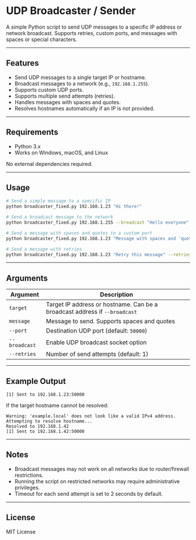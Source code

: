 # UDP Broadcaster / Sender

A simple Python script to send UDP messages to a specific IP address or network broadcast. Supports retries, custom ports, and messages with spaces or special characters.

---

## Features

- Send UDP messages to a single target IP or hostname.
- Broadcast messages to a network (e.g., `192.168.1.255`).
- Supports custom UDP ports.
- Supports multiple send attempts (retries).
- Handles messages with spaces and quotes.
- Resolves hostnames automatically if an IP is not provided.

---

## Requirements

- Python 3.x
- Works on Windows, macOS, and Linux

No external dependencies required.

---

## Usage

```bash
# Send a simple message to a specific IP
python broadcaster_fixed.py 192.168.1.23 "Hi there!"

# Send a broadcast message to the network
python broadcaster_fixed.py 192.168.1.255 --broadcast "Hello everyone"

# Send a message with spaces and quotes to a custom port
python broadcaster_fixed.py 192.168.1.23 "Message with spaces and 'quotes'" --port 50000

# Send a message with retries
python broadcaster_fixed.py 192.168.1.23 "Retry this message" --retries 3
````

---

## Arguments

| Argument      | Description                                                                |
| ------------- | -------------------------------------------------------------------------- |
| `target`      | Target IP address or hostname. Can be a broadcast address if `--broadcast` |
| `message`     | Message to send. Supports spaces and quotes                                |
| `--port`      | Destination UDP port (default: `50000`)                                    |
| `--broadcast` | Enable UDP broadcast socket option                                         |
| `--retries`   | Number of send attempts (default: 1)                                       |

---

## Example Output

```text
[1] Sent to 192.168.1.23:50000
```

If the target hostname cannot be resolved:

```text
Warning: 'example.local' does not look like a valid IPv4 address. Attempting to resolve hostname...
Resolved to 192.168.1.42
[1] Sent to 192.168.1.42:50000
```

---

## Notes

* Broadcast messages may not work on all networks due to router/firewall restrictions.
* Running the script on restricted networks may require administrative privileges.
* Timeout for each send attempt is set to 2 seconds by default.

---

## License

MIT License

```

